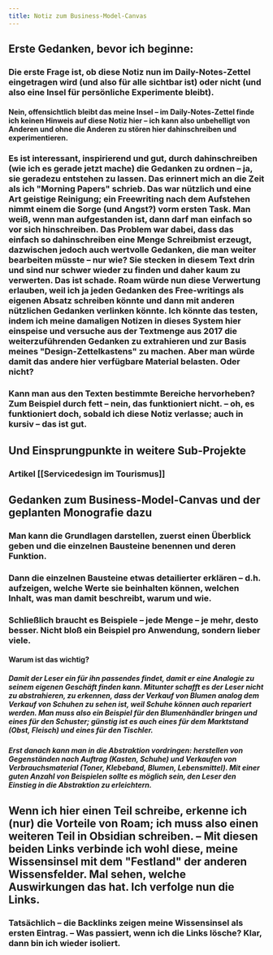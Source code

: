 ```yaml
---
title: Notiz zum Business-Model-Canvas
---
```


## **Erste Gedanken, bevor ich beginne:**
### Die erste Frage ist, ob diese Notiz nun im Daily-Notes-Zettel eingetragen wird (und also für alle sichtbar ist) oder nicht (und also eine Insel für persönliche Experimente bleibt).
#### Nein, offensichtlich bleibt das meine Insel – im Daily-Notes-Zettel finde ich keinen Hinweis auf diese Notiz hier – ich kann also unbehelligt von Anderen und ohne die Anderen zu stören hier dahinschreiben und experimentieren.

### Es ist interessant, inspirierend und gut, durch dahinschreiben (wie ich es gerade jetzt mache) die Gedanken zu ordnen – ja, sie geradezu entstehen zu lassen. Das erinnert mich an die Zeit als ich "Morning Papers" schrieb. Das war nützlich und eine Art geistige Reinigung; ein Freewriting nach dem Aufstehen nimmt einem die Sorge (und Angst?) vorm ersten Task. Man weiß, wenn man aufgestanden ist, dann darf man einfach so vor sich hinschreiben. Das Problem war dabei, dass das einfach so dahinschreiben eine Menge Schreibmist erzeugt, dazwischen jedoch auch wertvolle Gedanken, die man weiter bearbeiten müsste – nur wie? Sie stecken in diesem Text drin und sind nur schwer wieder zu finden und daher kaum zu verwerten. Das ist schade. Roam würde nun diese Verwertung erlauben, weil ich ja jeden Gedanken des Free-writings als eigenen Absatz schreiben könnte und dann mit anderen nützlichen Gedanken verlinken könnte. Ich könnte das testen, indem ich meine damaligen Notizen in dieses System hier einspeise und versuche aus der Textmenge aus 2017 die weiterzuführenden Gedanken zu extrahieren und zur Basis meines "Design-Zettelkastens" zu machen. Aber man würde damit das andere hier verfügbare Material belasten. Oder nicht?

### Kann man aus den Texten bestimmte Bereiche hervorheben? Zum Beispiel durch **fett** – nein, das funktioniert nicht. – __oh, es funktioniert doch, sobald ich diese Notiz verlasse; auch in kursiv__ – das ist gut.

## Und Einsprungpunkte in weitere Sub-Projekte
### Artikel [[Servicedesign im Tourismus]]

### 

## **Gedanken zum Business-Model-Canvas und der geplanten Monografie dazu**
### Man kann die Grundlagen darstellen, zuerst einen Überblick geben und die einzelnen Bausteine benennen und deren Funktion.

### Dann die einzelnen Bausteine etwas detailierter erklären – d.h. aufzeigen, welche Werte sie beinhalten können, welchen Inhalt, was man damit beschreibt, warum und wie.

### Schließlich braucht es Beispiele – jede Menge – je mehr, desto besser. Nicht bloß ein Beispiel pro Anwendung, sondern lieber viele.
#### Warum ist das wichtig?
##### Damit der Leser ein für ihn passendes findet, damit er eine Analogie zu seinem eigenen Geschäft finden kann. Mitunter schafft es der Leser nicht zu abstrahieren, zu erkennen, dass der Verkauf von Blumen analog dem Verkauf von Schuhen zu sehen ist, weil Schuhe können auch repariert werden. Man muss also ein Beispiel für den Blumenhändler bringen und eines für den Schuster; günstig ist es auch eines für dem Marktstand (Obst, Fleisch) und eines für den Tischler.

##### Erst danach kann man in die Abstraktion vordringen: herstellen von Gegenständen nach Auftrag (Kasten, Schuhe) und Verkaufen von Verbrauchsmaterial (Toner, Klebeband, Blumen, Lebensmittel). Mit einer guten Anzahl von Beispielen sollte es möglich sein, den Leser den Einstieg in die Abstraktion zu erleichtern.

## Wenn ich hier einen Teil schreibe, erkenne ich (nur) die Vorteile von Roam; ich muss also einen weiteren Teil in Obsidian schreiben. – Mit diesen beiden Links verbinde ich wohl diese, meine Wissensinsel mit dem "Festland" der anderen Wissensfelder. Mal sehen, welche Auswirkungen das hat. Ich verfolge nun die Links.
### Tatsächlich – die Backlinks zeigen meine Wissensinsel als ersten Eintrag. – Was passiert, wenn ich die Links lösche? Klar, dann bin ich wieder isoliert.
